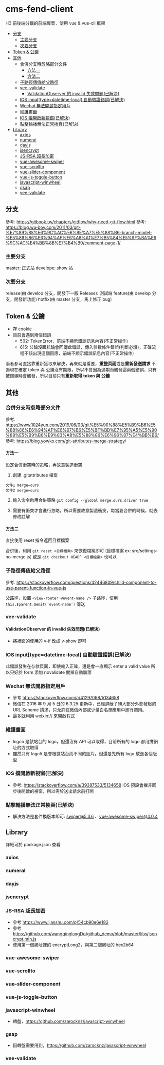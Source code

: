<!-- omit in toc -->

# cms-fend-client <!-- omit in toc -->

H3 前後端分離的前端專案，使用 vue & vue-cli 框架

- [分支](#分支)
  - [主要分支](#主要分支)
  - [次要分支](#次要分支)
- [Token & 公鑰](#token--公鑰)
- [其他](#其他)
  - [合併分支時忽略部分文件](#合併分支時忽略部分文件)
    - [方法一](#方法一)
    - [方法二](#方法二)
  - [子路徑傳值給父路徑](#子路徑傳值給父路徑)
  - [vee-validate](#vee-validate)
    - [ValidationObserver 的 invalid 失效問題(已解決)](#validationobserver-的-invalid-失效問題已解決)
  - [IOS input[type=datetime-local] 自動驗證錯誤(已解決)](#ios-inputtypedatetime-local-自動驗證錯誤已解決)
  - [Wechat 無法開啟指定用戶](#wechat-無法開啟指定用戶)
  - [維護畫面](#維護畫面)
  - [IOS 擋開啟新視窗(已解決)](#ios-擋開啟新視窗已解決)
  - [點擊輪播無法正常換頁(已解決)](#點擊輪播無法正常換頁已解決)
- [Library](#library)
  - [axios](#axios)
  - [numeral](#numeral)
  - [dayjs](#dayjs)
  - [jsencrypt](#jsencrypt)
  - [JS-RSA 超長加密](#js-rsa-超長加密)
  - [vue-awesome-swiper](#vue-awesome-swiper)
  - [vue-scrollto](#vue-scrollto)
  - [vue-slider-component](#vue-slider-component)
  - [vue-js-toggle-button](#vue-js-toggle-button)
  - [javascript-winwheel](#javascript-winwheel)
  - [gsap](#gsap)
  - [vee-validate](#vee-validate-1)

## 分支

參考: https://gitbook.tw/chapters/gitflow/why-need-git-flow.html
參考: https://blog.wu-boy.com/2011/03/git-%E7%89%88%E6%9C%AC%E6%8E%A7%E5%88%B6-branch-model-%E5%88%86%E6%94%AF%E6%A8%A1%E7%B5%84%E5%9F%BA%E6%9C%AC%E4%BB%8B%E7%B4%B9/comment-page-1/

### 主要分支

master: 正式站
develope: show 站

### 次要分支

release(由 develop 分支，開發下一版 Release): 測試站
feature(由 develop 分支，開發新功能)
hotfix(由 master 分支，馬上修正 bug)

## Token & 公鑰

- 存 cookie
- 目前會遇到兩個錯誤
  - 502: TokenError，前端不顯示錯誤訊息內容(不正常操作)
  - 615: 公鑰沒跟私鑰會回傳此錯誤，傳入參數條件錯誤(判斷必填)，正確流程不該出現這個回應，前端不顯示錯誤訊息內容(不正常操作)

兩者都可直接靠重新獲取來解決，再來就是看要，**重整頁面**或是**重新發送請求**
不過現在確定 token 與 公鑰沒有期限，所以不會因為過期而觸發這兩個錯誤，只有被踢線時會觸發，所以目前只有**重新取得 token 與 公鑰**

## 其他

### 合併分支時忽略部分文件

參考: https://www.1024yun.com/2019/06/03/git%E5%90%88%E5%B9%B6%E5%88%86%E6%94%AF%E6%97%B6%E5%BF%BD%E7%95%A5%E5%90%88%E5%B9%B6%E9%83%A8%E5%88%86%E6%96%87%E4%BB%B6/
參考: https://blog.yowko.com/git-attributes-merge-strategy/

#### 方法一

設定合併衝突時的策略，再故意製造衝突

1. 創建 .gitattributes 檔案

```
文件1 merge=ours
文件2 merge=ours
```

2. 輸入命令啟用合併策略 `git config --global merge.ours.driver true`

3. 需要有衝突才會進行忽略，所以需要故意製造衝突，每當要合併的時候，就去修改註解

#### 方法二

直接使用 reset 指令返回目標檔案

合併後，利用 `git reset <目標檔案>` 來恢復檔案即可 (目標檔案 ex: src/settings-no-merge.js)
或是 `git checkout HEAD^ <目標檔案>` 也可以

### 子路徑傳值給父路徑

參考: https://stackoverflow.com/questions/42446809/child-component-to-use-parent-function-in-vue-js

父路徑，設置 `<view-router @event-name />`
子路徑，使用 `this.$parent.$emit('event-name')` 傳送

### vee-validate

#### ValidationObserver 的 invalid 失效問題(已解決)

- 將裡面的使用的 v-if 改成 v-show 即可

### IOS input[type=datetime-local] 自動驗證錯誤(已解決)

此錯誤發生在存款頁面，即使輸入正確，還是會一直顯示 enter a valid value
所以只好於 form 添加 novalidate 關掉自動驗證

### Wechat 無法開啟指定用戶

- 參考 https://stackoverflow.com/a/41297068/5134658
- 微信在 2016 年 9 月 5 日的 6.3.25 更新中，已經屏蔽了絕大部分外部發起的 URL Scheme 請求，只允許在微信內部或少量白名單應用中進行調用。
- 最多就利用 weixin:// 來開啟程式

### 維護畫面

- logo5 是該站台的 logo，但還沒有 API 可以取得，目前所有的 logo 都用拼網址的方式取得
- 雖然只有 logo5 是會根據站台而不同的圖片，但還是先所有 logo 放進各個版型

### IOS 擋開啟新視窗(已解決)

- 參考: https://stackoverflow.com/a/39387533/5134658
  IOS 預設會擋非同步後開啟的視窗，所以需於送出請求前打開

### 點擊輪播無法正常換頁(已解決)

- 解決方法是套件換版本即可: swiper@5.3.6 、vue-awesome-swiper@4.0.4

## Library

詳細可於 package.json 查看

### axios

### numeral

### dayjs

### jsencrypt

<!-- ### encryptlong -->

### JS-RSA 超長加密

- 參考 https://www.jianshu.com/p/54cb90e6e183
- 參考 https://github.com/wangqinglongDo/github_demo/blob/master/libs/jsencrypt.min.js
- 使用第一個網址裡的 encryptLong2，與第二個網址的 hex2b64

### vue-awesome-swiper

### vue-scrollto

### vue-slider-component

### vue-js-toggle-button

### javascript-winwheel

- 轉盤，https://github.com/zarocknz/javascript-winwheel

### gsap

- 因轉盤需要用到，https://github.com/zarocknz/javascript-winwheel

### vee-validate
